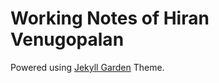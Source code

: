 # Working Notes of Hiran Venugopalan

Powered using [Jekyll Garden](https://github.com/Jekyll-Garden/jekyll-garden.github.io) Theme.
